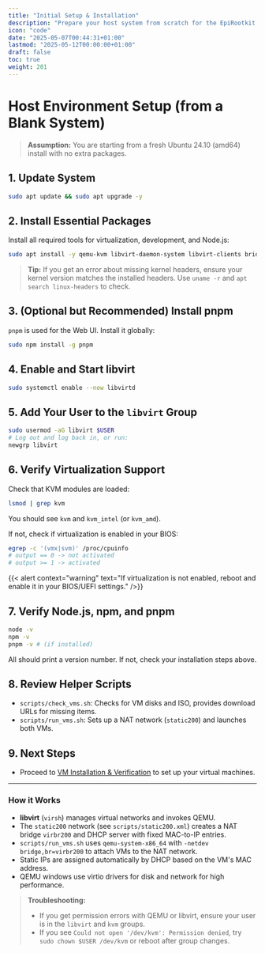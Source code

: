 ```yaml
---
title: "Initial Setup & Installation"
description: "Prepare your host system from scratch for the EpiRootkit project."
icon: "code"
date: "2025-05-07T00:44:31+01:00"
lastmod: "2025-05-12T00:00:00+01:00"
draft: false
toc: true
weight: 201
---
```


# Host Environment Setup (from a Blank System)

> **Assumption:** You are starting from a fresh Ubuntu 24.10 (amd64) install with no extra packages.

## 1. Update System
```bash
sudo apt update && sudo apt upgrade -y
```

## 2. Install Essential Packages
Install all required tools for virtualization, development, and Node.js:
```bash
sudo apt install -y qemu-kvm libvirt-daemon-system libvirt-clients bridge-utils build-essential linux-headers-$(uname -r) curl git nodejs npm
```

> **Tip:** If you get an error about missing kernel headers, ensure your kernel version matches the installed headers. Use `uname -r` and `apt search linux-headers` to check.

## 3. (Optional but Recommended) Install pnpm
`pnpm` is used for the Web UI. Install it globally:
```bash
sudo npm install -g pnpm
```

## 4. Enable and Start libvirt
```bash
sudo systemctl enable --now libvirtd
```

## 5. Add Your User to the `libvirt` Group
```bash
sudo usermod -aG libvirt $USER
# Log out and log back in, or run:
newgrp libvirt
```

## 6. Verify Virtualization Support
Check that KVM modules are loaded:
```bash
lsmod | grep kvm
```
You should see `kvm` and `kvm_intel` (or `kvm_amd`).

If not, check if virtualization is enabled in your BIOS:
```bash
egrep -c '(vmx|svm)' /proc/cpuinfo
# output == 0 -> not activated
# output >= 1 -> activated
```
{{< alert context="warning" text="If virtualization is not enabled, reboot and enable it in your BIOS/UEFI settings." />}}

## 7. Verify Node.js, npm, and pnpm
```bash
node -v
npm -v
pnpm -v # (if installed)
```
All should print a version number. If not, check your installation steps above.

## 8. Review Helper Scripts
- `scripts/check_vms.sh`: Checks for VM disks and ISO, provides download URLs for missing items.
- `scripts/run_vms.sh`: Sets up a NAT network (`static200`) and launches both VMs.

## 9. Next Steps
- Proceed to [VM Installation & Verification](./vm-installation.md) to set up your virtual machines.

---

### How it Works
- **libvirt** (`virsh`) manages virtual networks and invokes QEMU.
- The `static200` network (see `scripts/static200.xml`) creates a NAT bridge `virbr200` and DHCP server with fixed MAC-to-IP entries.
- `scripts/run_vms.sh` uses `qemu-system-x86_64` with `-netdev bridge,br=virbr200` to attach VMs to the NAT network.
- Static IPs are assigned automatically by DHCP based on the VM's MAC address.
- QEMU windows use virtio drivers for disk and network for high performance.

> **Troubleshooting:**
> - If you get permission errors with QEMU or libvirt, ensure your user is in the `libvirt` and `kvm` groups.
> - If you see `Could not open '/dev/kvm': Permission denied`, try `sudo chown $USER /dev/kvm` or reboot after group changes.
